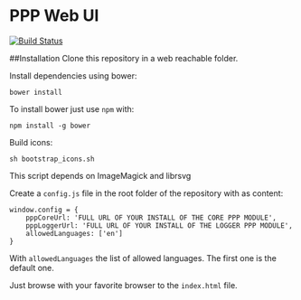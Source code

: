 PPP Web UI
==========

[![Build Status](https://travis-ci.org/ProjetPP/PPP-WebUI.svg?branch=master)](https://travis-ci.org/ProjetPP/PPP-WebUI)

##Installation
Clone this repository in a web reachable folder.

Install dependencies using bower:
```
bower install
```
To install bower just use `npm` with:
```
npm install -g bower
```

Build icons:
```
sh bootstrap_icons.sh
```
This script depends on ImageMagick and librsvg

Create a `config.js` file in the root folder of the repository with as content:
```
window.config = {
	pppCoreUrl: 'FULL URL OF YOUR INSTALL OF THE CORE PPP MODULE',
	pppLoggerUrl: 'FULL URL OF YOUR INSTALL OF THE LOGGER PPP MODULE',
	allowedLanguages: ['en']
}
```

With `allowedLanguages` the list of allowed languages. The first one is the default one.

Just browse with your favorite browser to the `index.html` file.
